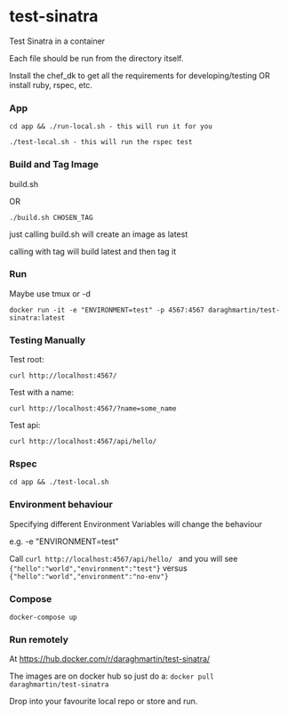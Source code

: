 # test-sinatra
Test Sinatra in a container

Each file should be run from the directory itself.

Install the chef_dk to get all the requirements for developing/testing OR install ruby, rspec, etc.

### App

```cd app && ./run-local.sh - this will run it for you ```

```./test-local.sh - this will run the rspec test```

### Build and Tag Image

build.sh 

OR

```./build.sh CHOSEN_TAG```

just calling build.sh will create an image as latest

calling with tag will build latest and then tag it

### Run

Maybe use tmux or -d

```docker run -it -e "ENVIRONMENT=test" -p 4567:4567 daraghmartin/test-sinatra:latest```

### Testing Manually

Test root:

```curl http://localhost:4567/```

Test with a name:

```curl http://localhost:4567/?name=some_name```

Test api:

```curl http://localhost:4567/api/hello/```

### Rspec

```cd app && ./test-local.sh```


### Environment behaviour

Specifying different Environment Variables will change the behaviour

e.g. -e "ENVIRONMENT=test"

Call ```curl http://localhost:4567/api/hello/ ``` and you will see ```{"hello":"world","environment":"test"}``` versus ```{"hello":"world","environment":"no-env"}```

### Compose

```docker-compose up```

### Run remotely

At https://hub.docker.com/r/daraghmartin/test-sinatra/

The images are on docker hub so just do a: ```docker pull daraghmartin/test-sinatra```

Drop into your favourite local repo or store and run.
